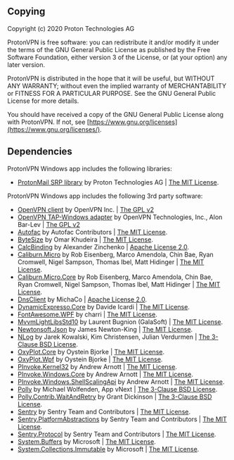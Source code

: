 ## Copying

Copyright (c) 2020 Proton Technologies AG

ProtonVPN is free software: you can redistribute it and/or modify
it under the terms of the GNU General Public License as published by
the Free Software Foundation, either version 3 of the License, or
(at your option) any later version.

ProtonVPN is distributed in the hope that it will be useful,
but WITHOUT ANY WARRANTY; without even the implied warranty of
MERCHANTABILITY or FITNESS FOR A PARTICULAR PURPOSE. See the
GNU General Public License for more details.

You should have received a copy of the GNU General Public License
along with ProtonVPN. If not, see [https://www.gnu.org/licenses](https://www.gnu.org/licenses/).

## Dependencies

ProtonVPN Windows app includes the following libraries:

* [ProtonMail SRP library](https://github.com/ProtonMail/go-srp) by Proton Technologies AG
  | [The MIT License](https://github.com/ProtonMail/go-srp/blob/master/LICENSE.txt).

ProtonVPN Windows app includes the following 3rd party software:

* [OpenVPN client](https://github.com/OpenVPN/openvpn) by OpenVPN Inc.
  | [The GPL v2](https://github.com/OpenVPN/openvpn/blob/master/COPYRIGHT.GPL)
* [OpenVPN TAP-Windows adapter](https://github.com/OpenVPN/tap-windows6) by OpenVPN Technologies, Inc., Alon Bar-Lev
  | [The GPL v2](https://github.com/OpenVPN/tap-windows6/blob/master/COPYRIGHT.GPL)
* [Autofac](https://autofac.org/) by Autofac Contributors
  | [The MIT License](https://licenses.nuget.org/MIT).
* [ByteSize](https://github.com/omar/ByteSize) by Omar Khudeira
  | [The MIT License](https://raw.githubusercontent.com/omar/ByteSize/master/LICENSE).
* [CalcBinding](https://github.com/Alex141/CalcBinding) by Alexander Zinchenko
  | [Apache License 2.0](https://www.nuget.org/packages/CalcBinding/2.5.2/license).
* [Caliburn.Micro](https://caliburnmicro.com/) by Rob Eisenberg, Marco Amendola,
  Chin Bae, Ryan Cromwell, Nigel Sampson, Thomas Ibel, Matt Hidinger
  | [The MIT License](https://raw.githubusercontent.com/Caliburn-Micro/Caliburn.Micro/master/License.txt).
* [Caliburn.Micro.Core](https://caliburnmicro.com/) by Rob Eisenberg, Marco Amendola,
  Chin Bae, Ryan Cromwell, Nigel Sampson, Thomas Ibel, Matt Hidinger
  | [The MIT License](https://raw.githubusercontent.com/Caliburn-Micro/Caliburn.Micro/master/License.txt).
* [DnsClient](http://dnsclient.michaco.net/) by MichaCo
  | [Apache License 2.0](https://github.com/MichaCo/DnsClient.NET/blob/master/LICENSE).
* [DynamicExpresso.Core](https://github.com/davideicardi/DynamicExpresso) by Davide Icardi
  | [The MIT License](https://github.com/davideicardi/DynamicExpresso/blob/master/LICENSE).
* [FontAwesome.WPF](https://github.com/charri/Font-Awesome-WPF/) by charri
  | [The MIT License](https://github.com/charri/Font-Awesome-WPF/blob/master/LICENSE).
* [MvvmLightLibsStd10](http://www.mvvmlight.net/) by Laurent Bugnion (GalaSoft)
  | [The MIT License](https://github.com/lbugnion/mvvmlight/blob/master/LICENSE). 
* [Newtonsoft.Json](https://www.newtonsoft.com/json) by James Newton-King
  | [The MIT License](https://licenses.nuget.org/MIT).
* [NLog](https://nlog-project.org/) by Jarek Kowalski, Kim Christensen, Julian Verdurmen
  | [The 3-Clause BSD License](https://github.com/NLog/NLog/blob/master/LICENSE.txt).
* [OxyPlot.Core](http://www.oxyplot.org/) by Oystein Bjorke
  | [The MIT License](https://raw.githubusercontent.com/oxyplot/oxyplot/master/LICENSE).
* [OxyPlot.Wpf](http://www.oxyplot.org/) by Oystein Bjorke
  | [The MIT License](https://raw.githubusercontent.com/oxyplot/oxyplot/master/LICENSE).
* [PInvoke.Kernel32](https://github.com/AArnott/pinvoke) by Andrew Arnott
  | [The MIT License](https://raw.githubusercontent.com/AArnott/pinvoke/cf0176c42b/LICENSE).
* [PInvoke.Windows.Core](https://github.com/AArnott/pinvoke) by Andrew Arnott
  | [The MIT License](https://raw.githubusercontent.com/AArnott/pinvoke/cf0176c42b/LICENSE).
* [PInvoke.Windows.ShellScalingApi](https://github.com/AArnott/pinvoke) by Andrew Arnott
  | [The MIT License](https://raw.githubusercontent.com/AArnott/pinvoke/cf0176c42b/LICENSE).
* [Polly](https://github.com/App-vNext/Polly) by Michael Wolfenden, App vNext
  | [The 3-Clause BSD License](https://opensource.org/licenses/BSD-3-Clause).
* [Polly.Contrib.WaitAndRetry](https://github.com/Polly-Contrib/Polly.Contrib.WaitAndRetry) by Grant Dickinson
  | [The 3-Clause BSD License](https://opensource.org/licenses/BSD-3-Clause).
* [Sentry](https://sentry.io) by Sentry Team and Contributors
  | [The MIT License](https://raw.githubusercontent.com/getsentry/sentry-dotnet/master/LICENSE).
* [Sentry.PlatformAbstractions](https://sentry.io) by Sentry Team and Contributors
  | [The MIT License](https://github.com/getsentry/sentry-dotnet-platform-abstractions/blob/master/LICENSE).
* [Sentry.Protocol](https://sentry.io) by Sentry Team and Contributors
  | [The MIT License](https://raw.githubusercontent.com/getsentry/sentry-dotnet-protocol/master/LICENSE).
* [System.Buffers](https://dot.net) by Microsoft
  | [The MIT License](https://github.com/dotnet/corefx/blob/master/LICENSE.TXT).
* [System.Collections.Immutable](https://dot.net) by Microsoft
  | [The MIT License](https://github.com/dotnet/corefx/blob/master/LICENSE.TXT).